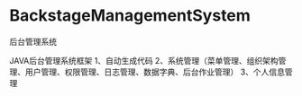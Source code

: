 # BackstageManagementSystem
后台管理系统

JAVA后台管理系统框架
1、自动生成代码
2、系统管理（菜单管理、组织架构管理、用户管理、权限管理、日志管理、数据字典、后台作业管理）
3、个人信息管理

